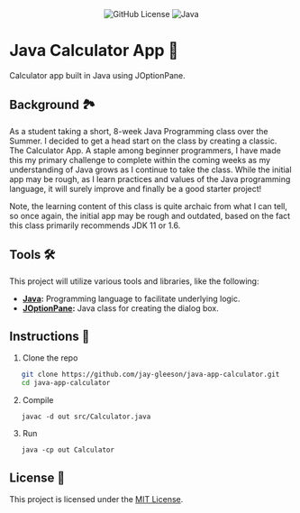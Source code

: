 <div align="center">
  <img alt="GitHub License" src="https://img.shields.io/github/license/jay-gleeson/calculator-app-java">
  <img src="https://img.shields.io/badge/Java-%23ED8B00.svg?logo=openjdk&amp;logoColor=white" alt="Java">
</div>

# Java Calculator App 🧮
Calculator app built in Java using JOptionPane.

## Background 🏞️
As a student taking a short, 8-week Java Programming class over the Summer. I decided to get a head start on the class by creating a classic. The Calculator App. A staple among beginner programmers, I have made this my primary challenge to complete within the coming weeks as my understanding of Java grows as I continue to take the class. While the initial app may be rough, as I learn practices and values of the Java programming language, it will surely improve and finally be a good starter project!

Note, the learning content of this class is quite archaic from what I can tell, so once again, the initial app may be rough and outdated, based on the fact this class primarily recommends JDK 11 or 1.6. 

## Tools 🛠️
This project will utilize various tools and libraries, like the following:
- **[Java](https://www.java.com/en/):** Programming language to facilitate underlying logic.
- **[JOptionPane](https://docs.oracle.com/javase/8/docs/api/javax/swing/JOptionPane.html):** Java class for creating the dialog box.

## Instructions 📝
   1. Clone the repo
   ```bash 
      git clone https://github.com/jay-gleeson/java-app-calculator.git
      cd java-app-calculator
   ```
   2. Compile
   ```
      javac -d out src/Calculator.java
   ```
   3. Run
   ```
      java -cp out Calculator
   ```

## License 🧾
This project is licensed under the [MIT License](LICENSE).
